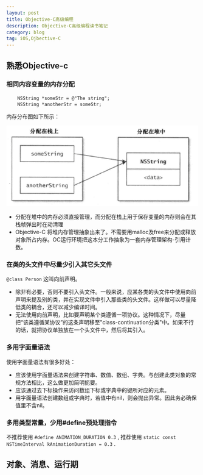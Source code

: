 ```yaml
---
layout: post
title: Objective-C高级编程
description: Objective-C高级编程读书笔记
category: blog
tag: iOS,Ojbective-C
---
```


## 熟悉Objective-c

### 相同内容变量的内存分配

```
	NSString *someStr = @"The string";
	NSString *anotherStr = someStr;
```

内存分布图如下所示：

![](../../images/blog/ios_advan_program/advan_program_01.png)

* 分配在堆中的内存必须直接管理，而分配在栈上用于保存变量的内存则会在其栈帧弹出时在动清理
* Objective-C 将堆内存管理抽象出来了。不需要用malloc及free来分配或释放对象所占内存。OC运行环境把这本分工作抽象为一套内存管理架构-引用计数。

### 在类的头文件中尽量少引入其它头文件

`@class Person`  这叫向前声明。

* 除非有必要，否则不要引入头文件。一般来说，应某各类的头文件中使用向前声明来提及别的类，并在实现文件中引入那些类的头文件。这样做可以尽量降低类的耦合，还可以减少编译时间。
* 无法使用向前声明，比如要声明某个类遵循一项协议。这种情况下，尽量把“该类遵循某协议”的这条声明移至"class-continuation分类"中。如果不行的话，就把协议单独放在一个头文件中，然后将其引入。

### 多用字面量语法

使用字面量语法有很多好处：

* 应该使用字面量语法来创建字符串、数值、数组、字典。与创建此类对象的常规方法相比，这么做更加简明扼要。
* 应该通过去下标操作来访问数组下标或字典中的键所对应的元素。
* 用字面量语法创建数组或字典时，若值中有nil，则会抛出异常。因此务必确保值里不含nil。

### 多用类型常量，少用#define预处理指令

不推荐使用 `#define ANIMATION_DURATION 0.3` , 推荐使用 `static const NSTimeInterval kAnimationDuration = 0.3` .

## 对象、消息、运行期

